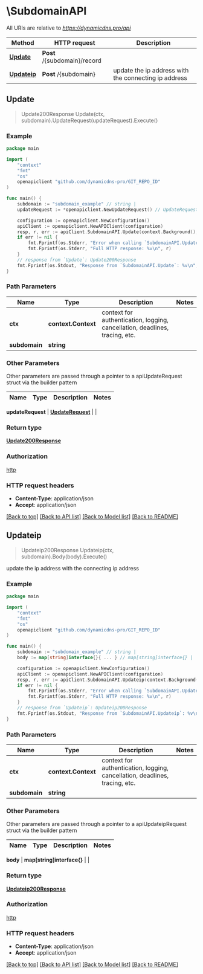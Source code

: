 # \SubdomainAPI

All URIs are relative to *https://dynamicdns.pro/api*

Method | HTTP request | Description
------------- | ------------- | -------------
[**Update**](SubdomainAPI.md#Update) | **Post** /{subdomain}/record | 
[**Updateip**](SubdomainAPI.md#Updateip) | **Post** /{subdomain} | update the ip address with the connecting ip address



## Update

> Update200Response Update(ctx, subdomain).UpdateRequest(updateRequest).Execute()



### Example

```go
package main

import (
	"context"
	"fmt"
	"os"
	openapiclient "github.com/dynamicdns-pro/GIT_REPO_ID"
)

func main() {
	subdomain := "subdomain_example" // string | 
	updateRequest := *openapiclient.NewUpdateRequest() // UpdateRequest |  (optional)

	configuration := openapiclient.NewConfiguration()
	apiClient := openapiclient.NewAPIClient(configuration)
	resp, r, err := apiClient.SubdomainAPI.Update(context.Background(), subdomain).UpdateRequest(updateRequest).Execute()
	if err != nil {
		fmt.Fprintf(os.Stderr, "Error when calling `SubdomainAPI.Update``: %v\n", err)
		fmt.Fprintf(os.Stderr, "Full HTTP response: %v\n", r)
	}
	// response from `Update`: Update200Response
	fmt.Fprintf(os.Stdout, "Response from `SubdomainAPI.Update`: %v\n", resp)
}
```

### Path Parameters


Name | Type | Description  | Notes
------------- | ------------- | ------------- | -------------
**ctx** | **context.Context** | context for authentication, logging, cancellation, deadlines, tracing, etc.
**subdomain** | **string** |  | 

### Other Parameters

Other parameters are passed through a pointer to a apiUpdateRequest struct via the builder pattern


Name | Type | Description  | Notes
------------- | ------------- | ------------- | -------------

 **updateRequest** | [**UpdateRequest**](UpdateRequest.md) |  | 

### Return type

[**Update200Response**](Update200Response.md)

### Authorization

[http](../README.md#http)

### HTTP request headers

- **Content-Type**: application/json
- **Accept**: application/json

[[Back to top]](#) [[Back to API list]](../README.md#documentation-for-api-endpoints)
[[Back to Model list]](../README.md#documentation-for-models)
[[Back to README]](../README.md)


## Updateip

> Updateip200Response Updateip(ctx, subdomain).Body(body).Execute()

update the ip address with the connecting ip address

### Example

```go
package main

import (
	"context"
	"fmt"
	"os"
	openapiclient "github.com/dynamicdns-pro/GIT_REPO_ID"
)

func main() {
	subdomain := "subdomain_example" // string | 
	body := map[string]interface{}{ ... } // map[string]interface{} |  (optional)

	configuration := openapiclient.NewConfiguration()
	apiClient := openapiclient.NewAPIClient(configuration)
	resp, r, err := apiClient.SubdomainAPI.Updateip(context.Background(), subdomain).Body(body).Execute()
	if err != nil {
		fmt.Fprintf(os.Stderr, "Error when calling `SubdomainAPI.Updateip``: %v\n", err)
		fmt.Fprintf(os.Stderr, "Full HTTP response: %v\n", r)
	}
	// response from `Updateip`: Updateip200Response
	fmt.Fprintf(os.Stdout, "Response from `SubdomainAPI.Updateip`: %v\n", resp)
}
```

### Path Parameters


Name | Type | Description  | Notes
------------- | ------------- | ------------- | -------------
**ctx** | **context.Context** | context for authentication, logging, cancellation, deadlines, tracing, etc.
**subdomain** | **string** |  | 

### Other Parameters

Other parameters are passed through a pointer to a apiUpdateipRequest struct via the builder pattern


Name | Type | Description  | Notes
------------- | ------------- | ------------- | -------------

 **body** | **map[string]interface{}** |  | 

### Return type

[**Updateip200Response**](Updateip200Response.md)

### Authorization

[http](../README.md#http)

### HTTP request headers

- **Content-Type**: application/json
- **Accept**: application/json

[[Back to top]](#) [[Back to API list]](../README.md#documentation-for-api-endpoints)
[[Back to Model list]](../README.md#documentation-for-models)
[[Back to README]](../README.md)

